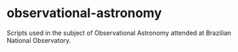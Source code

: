 # observational-astronomy
Scripts used in the subject of Observational Astronomy attended at Brazilian National Observatory.
